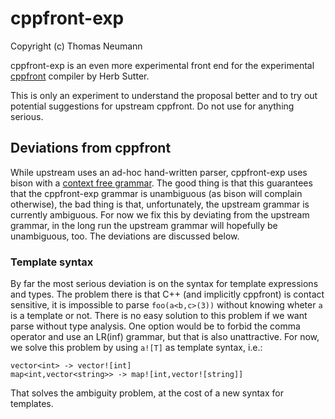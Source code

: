 # cppfront-exp

Copyright (c) Thomas Neumann

cppfront-exp is an even more experimental front end for the experimental [cppfront](https://github.com/hsutter/cppfront) compiler by Herb Sutter.

This is only an experiment to understand the proposal better and to try out potential suggestions for upstream cppfront. Do not use for anything serious.

## Deviations from cppfront

While upstream uses an ad-hoc hand-written parser, cppfront-exp uses bison with a [context free grammar](src/parser/cpp2.ypp). The good thing is
that this guarantees that the cppfront-exp grammar is unambiguous (as bison will complain otherwise), the bad thing is that, unfortunately,
the upstream grammar is currently ambiguous. For now we fix this by deviating from the upstream grammar, in the long run the upstream
grammar will hopefully be unambiguous, too. The deviations are discussed below.

### Template syntax

By far the most serious deviation is on the syntax for template expressions and types. The problem there is that C++ (and implicitly cppfront)
is contact sensitive, it is impossible to parse ```foo(a<b,c>(3))``` without knowing wheter ```a``` is a template or not. There is no easy solution to this problem
if we want parse without type analysis. One option would be to forbid the comma operator and use an LR(inf) grammar, but that is also unattractive.
For now, we solve this problem by using ```a![T]``` as template syntax, i.e.:

```
vector<int> -> vector![int]
map<int,vector<string>> -> map![int,vector![string]]
```

That solves the ambiguity problem, at the cost of a new syntax for templates.

